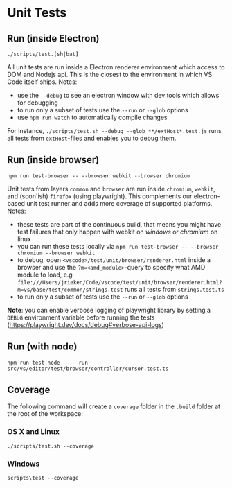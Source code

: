 # Unit Tests

## Run (inside Electron)

    ./scripts/test.[sh|bat]

All unit tests are run inside a Electron renderer environment which access to DOM and Nodejs api. This is the closest to the environment in which VS Code itself ships. Notes:

- use the `--debug` to see an electron window with dev tools which allows for debugging
- to run only a subset of tests use the `--run` or `--glob` options
- use `npm run watch` to automatically compile changes

For instance, `./scripts/test.sh --debug --glob **/extHost*.test.js` runs all tests from `extHost`-files and enables you to debug them.

## Run (inside browser)

    npm run test-browser -- --browser webkit --browser chromium

Unit tests from layers `common` and `browser` are run inside `chromium`, `webkit`, and (soon'ish) `firefox` (using playwright). This complements our electron-based unit test runner and adds more coverage of supported platforms. Notes:

- these tests are part of the continuous build, that means you might have test failures that only happen with webkit on _windows_ or _chromium_ on linux
- you can run these tests locally via `npm run test-browser -- --browser chromium --browser webkit`
- to debug, open `<vscode>/test/unit/browser/renderer.html` inside a browser and use the `?m=<amd_module>`-query to specify what AMD module to load, e.g `file:///Users/jrieken/Code/vscode/test/unit/browser/renderer.html?m=vs/base/test/common/strings.test` runs all tests from `strings.test.ts`
- to run only a subset of tests use the `--run` or `--glob` options

**Note**: you can enable verbose logging of playwright library by setting a `DEBUG` environment variable before running the tests (https://playwright.dev/docs/debug#verbose-api-logs)

## Run (with node)

    npm run test-node -- --run src/vs/editor/test/browser/controller/cursor.test.ts

## Coverage

The following command will create a `coverage` folder in the `.build` folder at the root of the workspace:

### OS X and Linux

    ./scripts/test.sh --coverage

### Windows

    scripts\test --coverage
